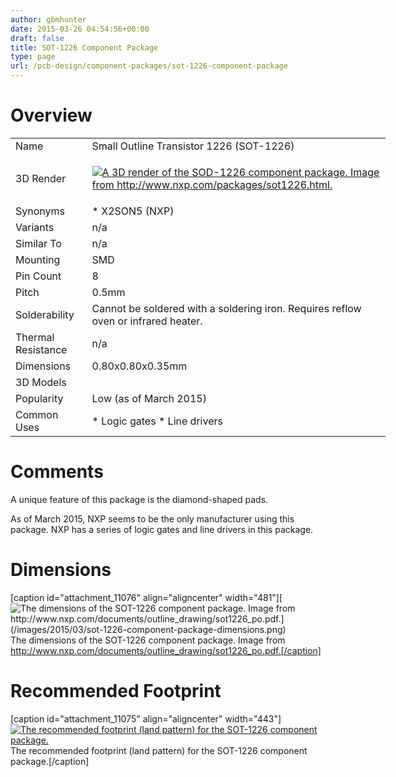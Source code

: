 ```yaml
---
author: gbmhunter
date: 2015-03-26 04:54:56+00:00
draft: false
title: SOT-1226 Component Package
type: page
url: /pcb-design/component-packages/sot-1226-component-package
---
```


# Overview

<table style="width: 600px;" ><tbody ><tr >
<td >Name
</td>
<td >Small Outline Transistor 1226 (SOT-1226)
</td></tr><tr >
<td >3D Render
</td>
<td >

[![A 3D render of the SOD-1226 component package. Image from http://www.nxp.com/packages/sot1226.html. ](/images/2015/03/sot-1226-component-package-3d-render-top-bottom.gif)
](/images/2015/03/sot-1226-component-package-3d-render-top-bottom.gif)

</td></tr><tr >
<td >Synonyms
</td>
<td >  * X2SON5 (NXP)
</td></tr><tr >
<td >Variants
</td>
<td >n/a
</td></tr><tr >
<td >Similar To
</td>
<td >n/a
</td></tr><tr >
<td >Mounting
</td>
<td >SMD
</td></tr><tr >
<td >Pin Count
</td>
<td >8
</td></tr><tr >
<td >Pitch
</td>
<td >0.5mm
</td></tr><tr >
<td >Solderability
</td>
<td >Cannot be soldered with a soldering iron. Requires reflow oven or infrared heater.
</td></tr><tr >
<td >Thermal Resistance
</td>
<td >n/a
</td></tr><tr >
<td >Dimensions
</td>
<td >0.80x0.80x0.35mm
</td></tr><tr >
<td >3D Models
</td>
<td > 
</td></tr><tr >
<td >Popularity
</td>
<td >Low (as of March 2015)
</td></tr><tr >
<td >Common Uses
</td>
<td >  * Logic gates  * Line drivers
</td></tr></tbody></table>

# Comments

A unique feature of this package is the diamond-shaped pads.

As of March 2015, NXP seems to be the only manufacturer using this package. NXP has a series of logic gates and line drivers in this package.

# Dimensions

[caption id="attachment_11076" align="aligncenter" width="481"][![The dimensions of the SOT-1226 component package. Image from http://www.nxp.com/documents/outline_drawing/sot1226_po.pdf.](/images/2015/03/sot-1226-component-package-dimensions.png)
](/images/2015/03/sot-1226-component-package-dimensions.png) The dimensions of the SOT-1226 component package. Image from http://www.nxp.com/documents/outline_drawing/sot1226_po.pdf.[/caption]

# Recommended Footprint

[caption id="attachment_11075" align="aligncenter" width="443"][![The recommended footprint (land pattern) for the SOT-1226 component package.](/images/2015/03/sot-1226-component-package-recommended-footprint.png)
](/images/2015/03/sot-1226-component-package-recommended-footprint.png) The recommended footprint (land pattern) for the SOT-1226 component package.[/caption]
